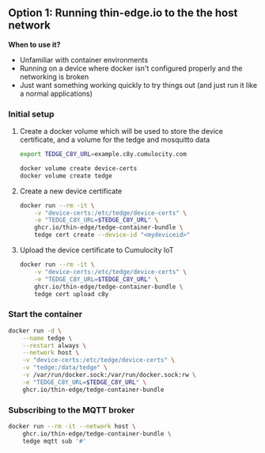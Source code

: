## Option 1: Running thin-edge.io to the the host network

**When to use it?**

* Unfamiliar with container environments
* Running on a device where docker isn't configured properly and the networking is broken
* Just want something working quickly to try things out (and just run it like a normal applications)


### Initial setup

1. Create a docker volume which will be used to store the device certificate, and a volume for the tedge and mosquitto data

    ```sh
    export TEDGE_C8Y_URL=example.c8y.cumulocity.com

    docker volume create device-certs
    docker volume create tedge
    ```

2. Create a new device certificate

    ```sh
    docker run --rm -it \
        -v "device-certs:/etc/tedge/device-certs" \
        -e "TEDGE_C8Y_URL=$TEDGE_C8Y_URL" \
        ghcr.io/thin-edge/tedge-container-bundle \
        tedge cert create --device-id "<mydeviceid>"
    ```

3. Upload the device certificate to Cumulocity IoT

    ```sh
    docker run --rm -it \
        -v "device-certs:/etc/tedge/device-certs" \
        -e "TEDGE_C8Y_URL=$TEDGE_C8Y_URL" \
        ghcr.io/thin-edge/tedge-container-bundle \
        tedge cert upload c8y
    ```

### Start the container

```sh
docker run -d \
    --name tedge \
    --restart always \
    --network host \
    -v "device-certs:/etc/tedge/device-certs" \
    -v "tedge:/data/tedge" \
    -v /var/run/docker.sock:/var/run/docker.sock:rw \
    -e "TEDGE_C8Y_URL=$TEDGE_C8Y_URL" \
    ghcr.io/thin-edge/tedge-container-bundle
```

### Subscribing to the MQTT broker

```sh
docker run --rm -it --network host \
    ghcr.io/thin-edge/tedge-container-bundle \
    tedge mqtt sub '#'
```
